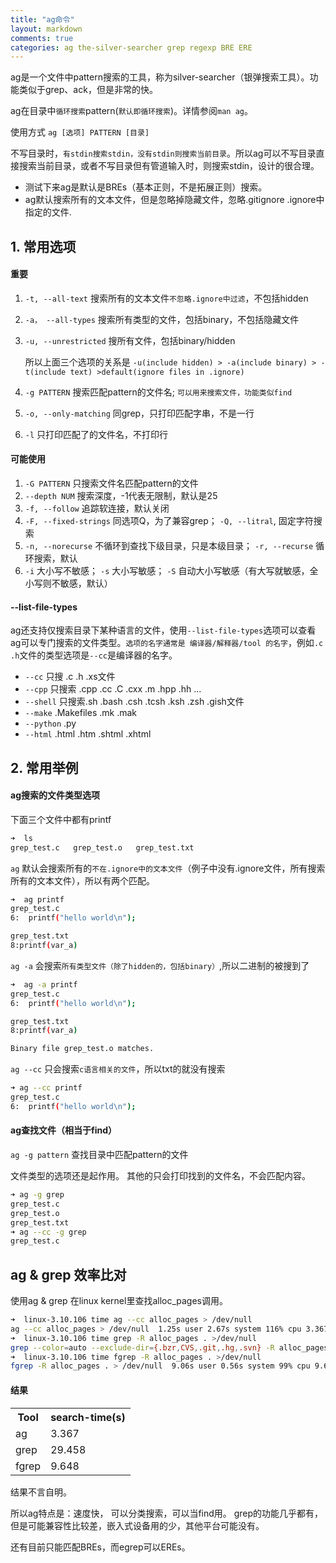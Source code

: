 ```yaml
---
title: "ag命令"
layout: markdown
comments: true
categories: ag the-silver-searcher grep regexp BRE ERE
---
```


ag是一个文件中pattern搜索的工具，称为silver-searcher（银弹搜索工具）。功能类似于grep、ack，但是非常的快。

ag在目录中`循环搜索`pattern(`默认即循环搜索`)。详情参阅`man ag`。

使用方式 `ag [选项] PATTERN [目录]`

不写目录时，`有stdin搜索stdin，没有stdin则搜索当前目录`。所以ag可以不写目录直接搜索当前目录，或者不写目录但有管道输入时，则搜索stdin，设计的很合理。

- 测试下来ag是默认是BREs（基本正则，不是拓展正则）搜索。
- ag默认搜索所有的文本文件，但是忽略掉隐藏文件，忽略.gitignore .ignore中指定的文件.


## 1. 常用选项

#### 重要
1. `-t, --all-text` 搜索所有的文本文件`不忽略.ignore中过滤`，不包括hidden
2. `-a， --all-types` 搜索所有类型的文件，包括binary，不包括隐藏文件
3. `-u, --unrestricted` 搜所有文件，包括binary/hidden

	所以上面三个选项的关系是 `-u(include hidden) > -a(include binary) > -t(include text) >default(ignore files in .ignore)`
4. `-g PATTERN` 搜索匹配pattern的文件名; `可以用来搜索文件，功能类似find`
5. `-o, --only-matching` 同grep，只打印匹配字串，不是一行
6. `-l` 只打印匹配了的文件名，不打印行

#### 可能使用
1. `-G PATTERN` 只搜索文件名匹配pattern的文件
2. `--depth NUM` 搜索深度，-1代表无限制，默认是25
3. `-f, --follow` 追踪软连接，默认关闭
4. `-F, --fixed-strings` 同选项Q，为了兼容grep； `-Q, --litral`, 固定字符搜索
5. `-n, --norecurse` 不循环到查找下级目录，只是本级目录； `-r, --recurse` 循环搜索，默认
6. `-i` 大小写不敏感；  `-s` 大小写敏感； `-S` 自动大小写敏感（有大写就敏感，全小写则不敏感，默认）

#### --list-file-types
ag还支持仅搜索目录下某种语言的文件，使用`--list-file-types`选项可以查看ag可以专门搜索的文件类型。`选项的名字通常是 编译器/解释器/tool 的名字`，例如`.c .h`文件的类型选项是`--cc`是编译器的名字。

- `--cc` 只搜 .c .h .xs文件
- `--cpp` 只搜索 .cpp .cc .C .cxx .m .hpp .hh ...
- `--shell` 只搜索.sh .bash .csh .tcsh .ksh .zsh .gish文件
- `--make` .Makefiles .mk .mak
- `--python` .py
- `--html` .html .htm .shtml .xhtml


## 2. 常用举例

#### ag搜索的文件类型选项

下面三个文件中都有printf

```bash
➜  ls
grep_test.c   grep_test.o   grep_test.txt
```

`ag` 默认会搜索所有的`不在.ignore中的文本文件`（例子中没有.ignore文件，所有搜索所有的文本文件），所以有两个匹配。
```bash
➜  ag printf
grep_test.c
6:	printf("hello world\n");

grep_test.txt
8:printf(var_a)
```

`ag -a` 会搜索`所有类型文件（除了hidden的，包括binary）`,所以二进制的被搜到了
```bash
➜  ag -a printf
grep_test.c
6:	printf("hello world\n");

grep_test.txt
8:printf(var_a)

Binary file grep_test.o matches.
```

`ag --cc` 只会搜索`c语言相关的文件`，所以txt的就没有搜索
```bash
➜ ag --cc printf
grep_test.c
6:	printf("hello world\n");
```

#### ag查找文件（相当于find）

`ag -g pattern` 查找目录中匹配pattern的文件

文件类型的选项还是起作用。
其他的只会打印找到的文件名，不会匹配内容。

```bash
➜ ag -g grep
grep_test.c
grep_test.o
grep_test.txt
➜ ag --cc -g grep
grep_test.c
```

## ag & grep 效率比对

使用ag & grep 在linux kernel里查找alloc_pages调用。

```bash
➜  linux-3.10.106 time ag --cc alloc_pages > /dev/null
ag --cc alloc_pages > /dev/null  1.25s user 2.67s system 116% cpu 3.367 total
➜  linux-3.10.106 time grep -R alloc_pages . >/dev/null
grep --color=auto --exclude-dir={.bzr,CVS,.git,.hg,.svn} -R alloc_pages . >   13.27s user 4.70s system 61% cpu 29.458 total
➜  linux-3.10.106 time fgrep -R alloc_pages . >/dev/null
fgrep -R alloc_pages . > /dev/null  9.06s user 0.56s system 99% cpu 9.638 total

```

#### 结果
<table class="table table-bordered">
	<tr>
		<th>Tool</th>
		<th>search-time(s)</th>
	</tr>
	<tr><td>ag </td><td>3.367</td></tr>
	<tr><td>grep </td><td>29.458</td></tr>
	<tr><td>fgrep </td><td>9.648</td></tr>
</table>

结果不言自明。

所以ag特点是：速度快， 可以分类搜索，可以当find用。 grep的功能几乎都有，但是可能兼容性比较差，嵌入式设备用的少，其他平台可能没有。


还有目前只能匹配BREs，而egrep可以EREs。